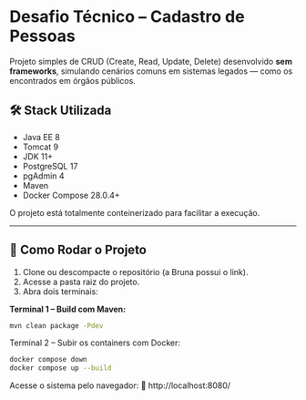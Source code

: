 # Desafio Técnico – Cadastro de Pessoas

Projeto simples de CRUD (Create, Read, Update, Delete) desenvolvido **sem frameworks**, simulando cenários comuns em sistemas legados — como os encontrados em órgãos públicos.

## 🛠️ Stack Utilizada

- Java EE 8  
- Tomcat 9  
- JDK 11+  
- PostgreSQL 17  
- pgAdmin 4
- Maven
- Docker Compose 28.0.4+  

O projeto está totalmente conteinerizado para facilitar a execução.

---

## 🚀 Como Rodar o Projeto

1. Clone ou descompacte o repositório (a Bruna possui o link).
2. Acesse a pasta raiz do projeto.
3. Abra dois terminais:

**Terminal 1 – Build com Maven:**

```bash
mvn clean package -Pdev
```
Terminal 2 – Subir os containers com Docker:
```bash
docker compose down
docker compose up --build
```

Acesse o sistema pelo navegador:
📍 http://localhost:8080/


